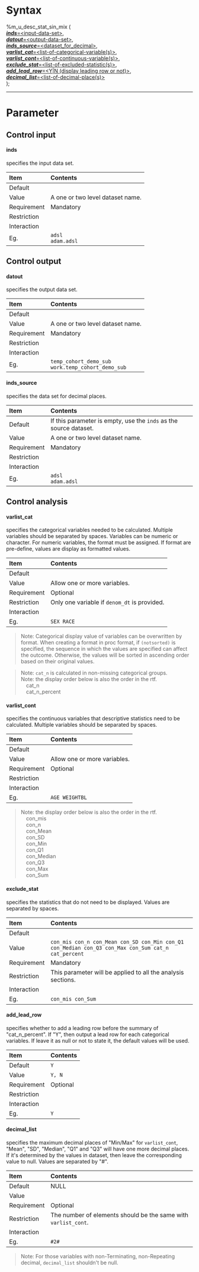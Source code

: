 # Syntax

%m_u_desc_stat_sin_mix (<br>
[***inds***=&lt;input-data-set&gt;](#inds), <br>
[***datout***=&lt;output-data-set&gt;](#datout),<br> 
[***inds_source***=&lt;dataset_for_decimal&gt;](#indssource),<br> 
[***varlist_cat***=&lt;list-of-categorical-variable(s)&gt;](#varlistcat),<br>
[***varlist_cont***=&lt;list-of-continuous-variable(s)&gt;](#varlistcont),<br>
[***exclude_stat***=&lt;list-of-excluded-statistic(s)&gt;](#excludestat),<br>
[***add_lead_row***=&lt;Y|N (display leading row or not)&gt;](#addleadrow),<br>
[***decimal_list***=&lt;list-of-decimal-place(s)&gt;](#decimallist)<br>
);

---

# Parameter

## Control input

#### inds
specifies the input data set.

Item|Contents
:---|:---
Default|
Value| A one or two level dataset name. 
Requirement|Mandatory
Restriction|
Interaction|
Eg.|`adsl` <br>`adam.adsl`

## Control output

#### datout
specifies the output data set.

Item|Contents
:---|:---
Default|
Value| A one or two level dataset name. 
Requirement|Mandatory
Restriction|
Interaction|
Eg.|`temp_cohort_demo_sub` <br> `work.temp_cohort_demo_sub`

#### inds_source
specifies the data set for decimal places.

Item|Contents
:---|:---
Default|If this parameter is empty, use the `inds` as the source dataset.
Value| A one or two level dataset name. 
Requirement|Mandatory
Restriction|
Interaction|
Eg.|`adsl` <br>`adam.adsl`

## Control analysis

#### varlist_cat
specifies the categorical variables needed to be calculated. Multiple variables should be separated by spaces. Variables can be numeric or character. For numeric variables, the format must be assigned. If format are pre-define, values are display as formatted values. 

Item|Contents
:---|:---
Default| 
Value| Allow one or more variables.
Requirement|Optional
Restriction|Only one variable if `denom_dt` is provided.
Interaction| 
Eg.|`SEX RACE`

>Note: Categorical display value of variables can be overwritten by format. When creating a format in proc format, if `(notsorted)` is specified, the sequence in which the values are specified can affect the outcome. Otherwise, the values will be sorted in ascending order based on their original values.

>Note: `cat_n` is calculated in non-missing categorical groups.<br>
>Note: the display order below is also the order in the rtf.<br>
  &emsp;cat_n<br>
  &emsp;cat_n_percent<br>

#### varlist_cont
specifies the continuous variables that descriptive statistics need to be calculated. Multiple variables should be separated by spaces. 

Item|Contents
:---|:---
Default|
Value| Allow one or more variables.
Requirement|Optional
Restriction|
Interaction| 
Eg.|`AGE WEIGHTBL`

>Note: the display order below is also the order in the rtf.<br>
  &emsp;con_mis<br>
  &emsp;con_n<br>
  &emsp;con_Mean<br>
  &emsp;con_SD<br>
  &emsp;con_Min<br>
  &emsp;con_Q1<br>
  &emsp;con_Median<br>
  &emsp;con_Q3<br> 
  &emsp;con_Max<br>
  &emsp;con_Sum<br>

#### exclude_stat
specifies the statistics that do not need to be displayed. Values are separated by spaces.  <br>  

Item|Contents
:---|:---
Default|
Value| `con_mis con_n con_Mean con_SD con_Min con_Q1 con_Median con_Q3 con_Max con_Sum cat_n cat_percent`  
Requirement|Mandatory
Restriction|This parameter will be applied to all the analysis sections.
Interaction| 
Eg.|`con_mis con_Sum`

#### add_lead_row
specifies whether to add a leading row before the summary of "cat_n_percent". If "Y", then output a lead row for each categorical variables. If leave it as null or not to state it, the default values will be used.

Item|Contents
:---|:---
Default|`Y`
Value|`Y, N`
Requirement|Optional
Restriction|
Interaction|
Eg.|`Y`

#### decimal_list
specifies the maximum decimal places of "Min/Max" for `varlist_cont`, "Mean", "SD", "Median", "Q1" and "Q3" will have one more decimal places. If it's determined by the values in dataset, then leave the corresponding value to null. Values are separated by "#".  <br>  

Item|Contents
:---|:---
Default|NULL
Value|
Requirement|Optional
Restriction|The number of elements should be the same with `varlist_cont`.
Interaction|
Eg.|`#2#`

>Note: For those variables with non-Terminating, non-Repeating decimal, `decimal_list` shouldn't be null. <br>
